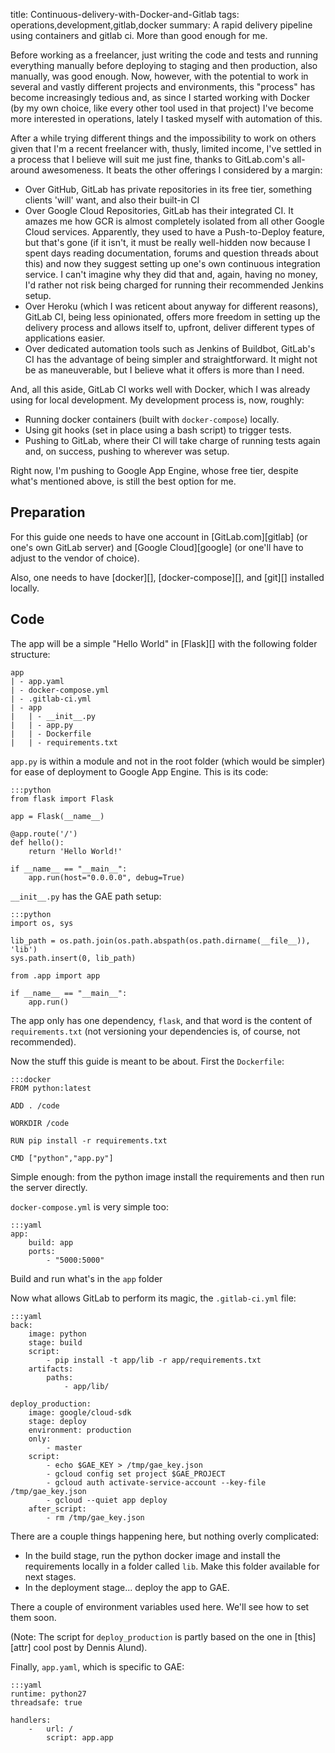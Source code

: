 title: Continuous-delivery-with-Docker-and-Gitlab
tags: operations,development,gitlab,docker
summary: A rapid delivery pipeline using containers and gitlab ci. More than good enough for me.

Before working as a freelancer, just writing the code and tests and running everything manually before
deploying to staging and then production, also manually, was good enough. Now, however, with the potential
to work in several and vastly different projects and environments, this "process" has become increasingly
tedious and, as since I started working with Docker (by my own choice, like every other tool used in that project)
I've become more interested in operations, lately I tasked myself with automation of this.

After a while trying different things and the impossibility to work on others given that I'm a recent freelancer
with, thusly, limited income, I've settled in a process that I believe will suit me just fine, thanks to GitLab.com's
all-around awesomeness. It beats the other offerings I considered by a margin:

* Over GitHub, GitLab has private repositories in its free tier, something clients 'will' want, and also their built-in CI
* Over Google Cloud Repositories, GitLab has their integrated CI. It amazes me how GCR is almost completely isolated
from all other Google Cloud services. Apparently, they used to have a Push-to-Deploy feature, but that's gone (if it isn't,
it must be really well-hidden now because I spent days reading documentation, forums and question threads about this) and now
they suggest setting up one's own continuous integration service. I can't imagine why they did that and, again, having no money,
I'd rather not risk being charged for running their recommended Jenkins setup.
* Over Heroku (which I was reticent about anyway for different reasons), GitLab CI, being less opinionated,
offers more freedom in setting up the delivery process and allows itself to, upfront, deliver different types of applications easier.
* Over dedicated automation tools such as Jenkins of Buildbot, GitLab's CI has the advantage of being simpler and straightforward.
It might not be as maneuverable, but I believe what it offers is more than I need.

And, all this aside, GitLab CI works well with Docker, which I was already using for local development.
My development process is, now, roughly:

* Running docker containers (built with `docker-compose`) locally.
* Using git hooks (set in place using a bash script) to trigger tests.
* Pushing to GitLab, where their CI will take charge of running tests again and, on success, pushing to wherever was setup.

Right now, I'm pushing to Google App Engine, whose free tier, despite what's mentioned above, is still the best option for me.

## Preparation

For this guide one needs to have one account in [GitLab.com][gitlab] (or one's own GitLab server) and [Google Cloud][google] (or
one'll have to adjust to the vendor of choice).

Also, one needs to have [docker][], [docker-compose][], and [git][] installed locally.

## Code

The app will be a simple "Hello World" in [Flask][] with the following folder structure:

    app
    | - app.yaml
    | - docker-compose.yml
    | - .gitlab-ci.yml
    | - app
    |   | - __init__.py
    |   | - app.py
    |   | - Dockerfile
    |   | - requirements.txt

`app.py` is within a module and not in the root folder (which would be simpler) for ease of deployment to Google App Engine. This is its code:

    :::python
    from flask import Flask

    app = Flask(__name__)

    @app.route('/')
    def hello():
        return 'Hello World!'

    if __name__ == "__main__":
        app.run(host="0.0.0.0", debug=True)

`__init__.py` has the GAE path setup:

    :::python
    import os, sys

    lib_path = os.path.join(os.path.abspath(os.path.dirname(__file__)), 'lib')
    sys.path.insert(0, lib_path)

    from .app import app

    if __name__ == "__main__":
        app.run()

The app only has one dependency, `flask`, and that word is the content of `requirements.txt` (not versioning your dependencies is, of course, not recommended).

Now the stuff this guide is meant to be about. First the `Dockerfile`:

    :::docker
    FROM python:latest

    ADD . /code

    WORKDIR /code

    RUN pip install -r requirements.txt

    CMD ["python","app.py"]

Simple enough: from the python image install the requirements and then run the server directly.

`docker-compose.yml` is very simple too:

    :::yaml
    app:
        build: app
        ports:
            - "5000:5000"

Build and run what's in the `app` folder

Now what allows GitLab to perform its magic, the `.gitlab-ci.yml` file:

    :::yaml
    back:
        image: python
        stage: build
        script:
            - pip install -t app/lib -r app/requirements.txt
        artifacts:
            paths:
                - app/lib/

    deploy_production:
        image: google/cloud-sdk
        stage: deploy
        environment: production
        only:
            - master
        script:
            - echo $GAE_KEY > /tmp/gae_key.json
            - gcloud config set project $GAE_PROJECT
            - gcloud auth activate-service-account --key-file /tmp/gae_key.json
            - gcloud --quiet app deploy
        after_script:
            - rm /tmp/gae_key.json

There are a couple things happening here, but nothing overly complicated:

* In the build stage, run the python docker image and install the requirements locally in a folder called `lib`. Make this folder available for next stages.
* In the deployment stage... deploy the app to GAE.

There a couple of environment variables used here. We'll see how to set them soon.

(Note: The script for `deploy_production` is partly based on the one in [this][attr] cool post by Dennis Alund).

Finally, `app.yaml`, which is specific to GAE:

    :::yaml
    runtime: python27
    threadsafe: true

    handlers:
        -   url: /
            script: app.app
